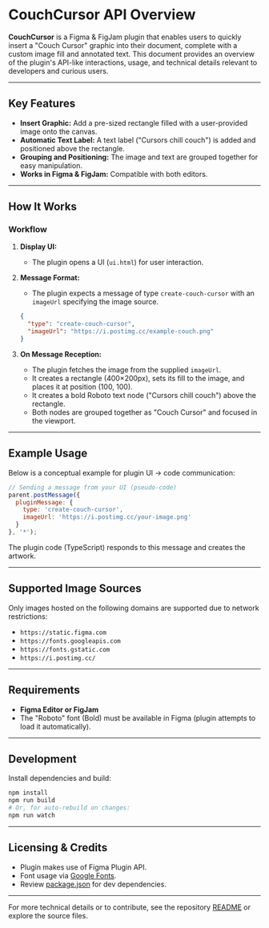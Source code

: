 # CouchCursor API Overview

**CouchCursor** is a Figma & FigJam plugin that enables users to quickly insert a "Couch Cursor" graphic into their document, complete with a custom image fill and annotated text. This document provides an overview of the plugin's API-like interactions, usage, and technical details relevant to developers and curious users.

---

## Key Features

- **Insert Graphic:** Add a pre-sized rectangle filled with a user-provided image onto the canvas.
- **Automatic Text Label:** A text label ("Cursors chill couch") is added and positioned above the rectangle.
- **Grouping and Positioning:** The image and text are grouped together for easy manipulation.
- **Works in Figma & FigJam:** Compatible with both editors.

---

## How It Works

### Workflow

1. **Display UI:**
   - The plugin opens a UI (`ui.html`) for user interaction.

2. **Message Format:**
   - The plugin expects a message of type `create-couch-cursor` with an `imageUrl` specifying the image source.

   ```json
   {
     "type": "create-couch-cursor",
     "imageUrl": "https://i.postimg.cc/example-couch.png"
   }
   ```

3. **On Message Reception:**
   - The plugin fetches the image from the supplied `imageUrl`.
   - It creates a rectangle (400×200px), sets its fill to the image, and places it at position (100, 100).
   - It creates a bold Roboto text node ("Cursors chill couch") above the rectangle.
   - Both nodes are grouped together as "Couch Cursor" and focused in the viewport.

---

## Example Usage

Below is a conceptual example for plugin UI → code communication:

```js
// Sending a message from your UI (pseudo-code)
parent.postMessage({
  pluginMessage: {
    type: 'create-couch-cursor',
    imageUrl: 'https://i.postimg.cc/your-image.png'
  }
}, '*');
```

The plugin code (TypeScript) responds to this message and creates the artwork.

---

## Supported Image Sources

Only images hosted on the following domains are supported due to network restrictions:

- `https://static.figma.com`
- `https://fonts.googleapis.com`
- `https://fonts.gstatic.com`
- `https://i.postimg.cc/`

---

## Requirements

- **Figma Editor or FigJam**
- The "Roboto" font (Bold) must be available in Figma (plugin attempts to load it automatically).

---

## Development

Install dependencies and build:

```sh
npm install
npm run build
# Or, for auto-rebuild on changes:
npm run watch
```

---

## Licensing & Credits

- Plugin makes use of Figma Plugin API.
- Font usage via [Google Fonts](https://fonts.google.com/specimen/Roboto).
- Review [package.json](../../package.json) for dev dependencies.

---

For more technical details or to contribute, see the repository [README](../../README.md) or explore the source files.